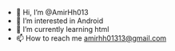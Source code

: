 - 👋 Hi, I’m @AmirHh013
- 👀 I’m interested in Android
- 🌱 I’m currently learning html 
- 📫 How to reach me amirhh01313@gmail.com

<!---
AmirHh013/AmirHh013 is a ✨ special ✨ repository because its `README.md` (this file) appears on your GitHub profile.
You can click the Preview link to take a look at your changes.
--->
